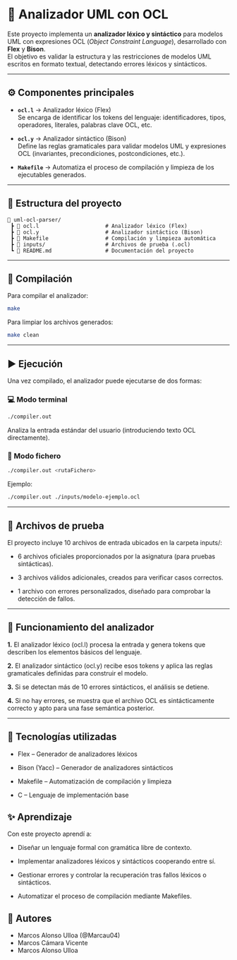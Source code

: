 # 🧩 Analizador UML con OCL

Este proyecto implementa un **analizador léxico y sintáctico** para modelos UML con expresiones OCL (*Object Constraint Language*), desarrollado con **Flex** y **Bison**.  
El objetivo es validar la estructura y las restricciones de modelos UML escritos en formato textual, detectando errores léxicos y sintácticos.

---

## ⚙️ Componentes principales

- **`ocl.l`** → Analizador léxico (Flex)  
  Se encarga de identificar los tokens del lenguaje: identificadores, tipos, operadores, literales, palabras clave OCL, etc.

- **`ocl.y`** → Analizador sintáctico (Bison)  
  Define las reglas gramaticales para validar modelos UML y expresiones OCL (invariantes, precondiciones, postcondiciones, etc.).

- **`Makefile`** → Automatiza el proceso de compilación y limpieza de los ejecutables generados.

---

## 🧱 Estructura del proyecto

    📂 uml-ocl-parser/
     ┣ 📜 ocl.l                     # Analizador léxico (Flex)
     ┣ 📜 ocl.y                     # Analizador sintáctico (Bison)
     ┣ 📜 Makefile                  # Compilación y limpieza automática
     ┣ 📂 inputs/                   # Archivos de prueba (.ocl)
     ┗ 📘 README.md                 # Documentación del proyecto

---

## 🔧 Compilación

Para compilar el analizador:

```bash
make
```

Para limpiar los archivos generados:

```bash
make clean
```
---

## ▶️ Ejecución

Una vez compilado, el analizador puede ejecutarse de dos formas:

### 💻 Modo terminal
```bash
./compiler.out
```

Analiza la entrada estándar del usuario (introduciendo texto OCL directamente).

### 📁 Modo fichero
```bash
./compiler.out <rutaFichero>
```

Ejemplo:
```bash
./compiler.out ./inputs/modelo-ejemplo.ocl
```

---

## 🧪 Archivos de prueba

El proyecto incluye 10 archivos de entrada ubicados en la carpeta inputs/:

- 6 archivos oficiales proporcionados por la asignatura (para pruebas sintácticas).

- 3 archivos válidos adicionales, creados para verificar casos correctos.

- 1 archivo con errores personalizados, diseñado para comprobar la detección de fallos.

---

## 🧠 Funcionamiento del analizador

**1.** El analizador léxico (ocl.l) procesa la entrada y genera tokens que describen los elementos básicos del lenguaje.

**2.** El analizador sintáctico (ocl.y) recibe esos tokens y aplica las reglas gramaticales definidas para construir el modelo.

**3.** Si se detectan más de 10 errores sintácticos, el análisis se detiene.

**4.** Si no hay errores, se muestra que el archivo OCL es sintácticamente correcto y apto para una fase semántica posterior.

---

## 🧰 Tecnologías utilizadas

- Flex – Generador de analizadores léxicos

- Bison (Yacc) – Generador de analizadores sintácticos

- Makefile – Automatización de compilación y limpieza

- C – Lenguaje de implementación base

## ✨ Aprendizaje

Con este proyecto aprendí a:

- Diseñar un lenguaje formal con gramática libre de contexto.

- Implementar analizadores léxicos y sintácticos cooperando entre sí.

- Gestionar errores y controlar la recuperación tras fallos léxicos o sintácticos.

- Automatizar el proceso de compilación mediante Makefiles.

## 👥 Autores

- Marcos Alonso Ulloa (@Marcau04)
- Marcos Cámara Vicente
- Marcos Alonso Ulloa
